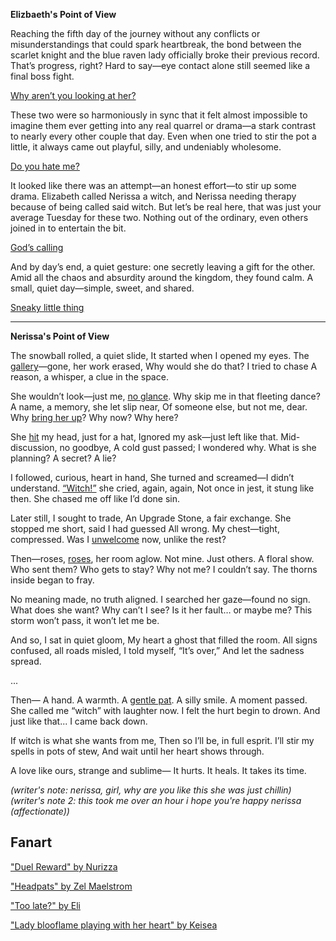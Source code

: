 <!-- title: Doomed Yuri -->

**Elizbaeth's Point of View**

Reaching the fifth day of the journey without any conflicts or misunderstandings that could spark heartbreak, the bond between the scarlet knight and the blue raven lady officially broke their previous record. That’s progress, right? Hard to say—eye contact alone still seemed like a final boss fight.

[Why aren’t you looking at her?](#embed:https://www.youtube.com/live/9gL4We5utAk?t=684s)

These two were so harmoniously in sync that it felt almost impossible to imagine them ever getting into any real quarrel or drama—a stark contrast to nearly every other couple that day. Even when one tried to stir the pot a little, it always came out playful, silly, and undeniably wholesome.

[Do you hate me?](#embed:https://www.youtube.com/live/9gL4We5utAk?t=950s)

It looked like there was an attempt—an honest effort—to stir up some drama. Elizabeth called Nerissa a witch, and Nerissa needing therapy because of being called said witch. But let’s be real here, that was just your average Tuesday for these two. Nothing out of the ordinary, even others joined in to entertain the bit.

[God’s calling](#embed:https://www.youtube.com/watch?v=9gL4We5utAk&t=12950s)

And by day’s end, a quiet gesture: one secretly leaving a gift for the other. Amid all the chaos and absurdity around the kingdom, they found calm. A small, quiet day—simple, sweet, and shared.

[Sneaky little thing](#embed:https://www.youtube.com/watch?v=9gL4We5utAk&t=15500s)

---

**Nerissa's Point of View**

The snowball rolled, a quiet slide,
It started when I opened my eyes.
The [gallery](https://youtu.be/m5VOeHvSgbI?t=1510s)—gone, her work erased,
Why would she do that? I tried to chase
A reason, a whisper, a clue in the space.

She wouldn’t look—just me, [no glance](https://youtu.be/m5VOeHvSgbI?t=1950s).
Why skip me in that fleeting dance?
A name, a memory, she let slip near,
Of someone else, but not me, dear.
Why [bring her up](https://youtu.be/m5VOeHvSgbI?t=2130s)? Why now? Why here?

She [hit](https://youtu.be/m5VOeHvSgbI?t=2795s) my head, just for a hat,
Ignored my ask—just left like that.
Mid-discussion, no goodbye,
A cold gust passed; I wondered why.
What is she planning? A secret? A lie?

I followed, curious, heart in hand,
She turned and screamed—I didn’t understand.
[“Witch!”](https://youtu.be/m5VOeHvSgbI?t=2890s) she cried, again, again,
Not once in jest, it stung like then.
She chased me off like I’d done sin.

Later still, I sought to trade,
An Upgrade Stone, a fair exchange.
She stopped me short, said I had guessed
All wrong. My chest—tight, compressed.
Was I [unwelcome](https://youtu.be/m5VOeHvSgbI?t=2960s) now, unlike the rest?

Then—roses, [roses](https://youtu.be/m5VOeHvSgbI?t=12426s), her room aglow.
Not mine. Just others. A floral show.
Who sent them? Who gets to stay?
Why not me? I couldn’t say.
The thorns inside began to fray.

No meaning made, no truth aligned.
I searched her gaze—found no sign.
What does she want? Why can’t I see?
Is it her fault… or maybe me?
This storm won’t pass, it won’t let me be.

And so, I sat in quiet gloom,
My heart a ghost that filled the room.
All signs confused, all roads misled,
I told myself, “It’s over,”
And let the sadness spread.

...

Then—
A hand. A warmth. A [gentle pat](https://www.youtube.com/live/m5VOeHvSgbI?si=t7-UotzcICQjtvlw&t=16175).
A silly smile. A moment passed.
She called me “witch” with laughter now.
I felt the hurt begin to drown.
And just like that... I came back down.

If witch is what she wants from me,
Then so I’ll be, in full esprit.
I’ll stir my spells in pots of stew,
And wait until her heart shows through.

A love like ours, strange and sublime—
It hurts. It heals. It takes its time.

_(writer's note: nerissa, girl, why are you like this she was just chillin)_
_(writer's note 2: this took me over an hour i hope you're happy nerissa (affectionate))_

## Fanart

["Duel Reward" by Nurizza](https://x.com/nurizza_ilst/status/1922690872854065611)

["Headpats" by Zel Maelstrom](https://x.com/zelmaelstrom/status/1924142831410856372)

["Too late?" by Eli](https://x.com/Elisbian_/status/1924543172753166413)

["Lady blooflame playing with her heart" by Keisea](https://x.com/Keiseeaaa/status/1920370505892430128)

